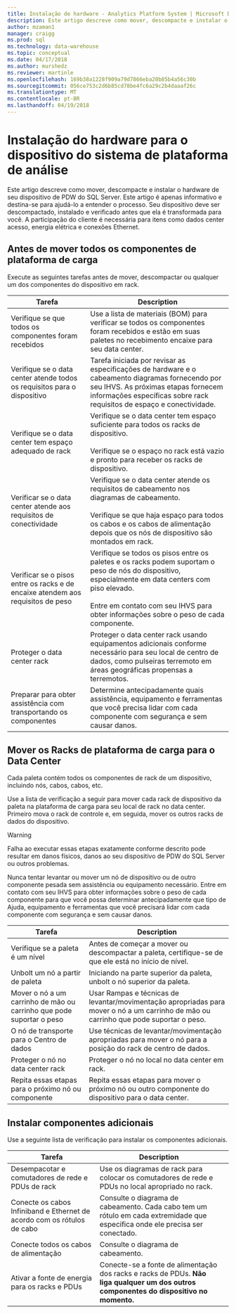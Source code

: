 ```yaml
---
title: Instalação de hardware - Analytics Platform System | Microsoft Docs
description: Este artigo descreve como mover, descompacte e instalar o hardware de seu dispositivo de PDW do SQL Server. Este artigo é apenas informativo e destina-se para ajudá-lo a entender o processo. Seu dispositivo deve ser descompactado, instalado e verificado antes que ela é transformada para você. A participação do cliente é necessária para itens como dados center acesso, energia elétrica e conexões Ethernet.
author: mzaman1
manager: craigg
ms.prod: sql
ms.technology: data-warehouse
ms.topic: conceptual
ms.date: 04/17/2018
ms.author: murshedz
ms.reviewer: martinle
ms.openlocfilehash: 169b38a1228f909a79d7866eba20b85b4a56c30b
ms.sourcegitcommit: 056ce753c2d6b85cd78be4fc6a29c2b4daaaf26c
ms.translationtype: MT
ms.contentlocale: pt-BR
ms.lasthandoff: 04/19/2018
---
```

# <a name="hardware-installation-for-analytics-platform-system-appliance"></a>Instalação do hardware para o dispositivo do sistema de plataforma de análise
Este artigo descreve como mover, descompacte e instalar o hardware de seu dispositivo de PDW do SQL Server. Este artigo é apenas informativo e destina-se para ajudá-lo a entender o processo. Seu dispositivo deve ser descompactado, instalado e verificado antes que ela é transformada para você. A participação do cliente é necessária para itens como dados center acesso, energia elétrica e conexões Ethernet.  
  
## <a name="BeforeMoving"></a>Antes de mover todos os componentes de plataforma de carga  
Execute as seguintes tarefas antes de mover, descompactar ou qualquer um dos componentes do dispositivo em rack.  
  
|Tarefa|Description|  
|--------|---------------|  
|Verifique se que todos os componentes foram recebidos|Use a lista de materiais (BOM) para verificar se todos os componentes foram recebidos e estão em suas paletes no recebimento encaixe para seu data center.|  
|Verifique se o data center atende todos os requisitos para o dispositivo|Tarefa iniciada por revisar as especificações de hardware e o cabeamento diagramas fornecendo por seu IHVS. As próximas etapas fornecem informações específicas sobre rack requisitos de espaço e conectividade.|  
|Verifique se o data center tem espaço adequado de rack|Verifique se o data center tem espaço suficiente para todos os racks de dispositivo.<br /><br />Verifique se o espaço no rack está vazio e pronto para receber os racks de dispositivo.|  
|Verificar se o data center atende aos requisitos de conectividade|Verifique se o data center atende os requisitos de cabeamento nos diagramas de cabeamento.<br /><br />Verifique se que haja espaço para todos os cabos e os cabos de alimentação depois que os nós de dispositivo são montados em rack.|  
|Verificar se o pisos entre os racks e de encaixe atendem aos requisitos de peso|Verifique se todos os pisos entre os paletes e os racks podem suportam o peso de nós do dispositivo, especialmente em data centers com piso elevado.<br /><br />Entre em contato com seu IHVS para obter informações sobre o peso de cada componente.|  
|Proteger o data center rack|Proteger o data center rack usando equipamentos adicionais conforme necessário para seu local de centro de dados, como pulseiras terremoto em áreas geográficas propensas a terremotos.|  
|Preparar para obter assistência com transportando os componentes|Determine antecipadamente quais assistência, equipamento e ferramentas que você precisa lidar com cada componente com segurança e sem causar danos.|  
  
## <a name="Moving"></a>Mover os Racks de plataforma de carga para o Data Center  
Cada paleta contém todos os componentes de rack de um dispositivo, incluindo nós, cabos, cabos, etc.  
  
Use a lista de verificação a seguir para mover cada rack de dispositivo da paleta na plataforma de carga para seu local de rack no data center. Primeiro mova o rack de controle e, em seguida, mover os outros racks de dados do dispositivo.  
  
> [!WARNING]  
> Falha ao executar essas etapas exatamente conforme descrito pode resultar em danos físicos, danos ao seu dispositivo de PDW do SQL Server ou outros problemas.  
>   
> Nunca tentar levantar ou mover um nó de dispositivo ou de outro componente pesada sem assistência ou equipamento necessário. Entre em contato com seu IHVS para obter informações sobre o peso de cada componente para que você possa determinar antecipadamente que tipo de Ajuda, equipamento e ferramentas que você precisará lidar com cada componente com segurança e sem causar danos.  
  
|Tarefa|Description|  
|--------|---------------|  
|Verifique se a paleta é um nível|Antes de começar a mover ou descompactar a paleta, certifique-se de que ele está no início de nível.|  
|Unbolt um nó a partir de paleta|Iniciando na parte superior da paleta, unbolt o nó superior da paleta.|  
|Mover o nó a um carrinho de mão ou carrinho que pode suportar o peso|Usar Rampas e técnicas de levantar/movimentação apropriadas para mover o nó a um carrinho de mão ou carrinho que pode suportar o peso.|  
|O nó de transporte para o Centro de dados|Use técnicas de levantar/movimentação apropriadas para mover o nó para a posição do rack de centro de dados.|  
|Proteger o nó no data center rack|Proteger o nó no local no data center em rack.|  
|Repita essas etapas para o próximo nó ou componente|Repita essas etapas para mover o próximo nó ou outro componente do dispositivo para o data center.|  
  
## <a name="AfterMoving"></a>Instalar componentes adicionais  
Use a seguinte lista de verificação para instalar os componentes adicionais.  
  
|Tarefa|Description||  
|--------|---------------|-|  
|Desempacotar e comutadores de rede e PDUs de rack|Use os diagramas de rack para colocar os comutadores de rede e PDUs no local apropriado no rack.||  
|Conecte os cabos Infiniband e Ethernet de acordo com os rótulos de cabo|Consulte o diagrama de cabeamento. Cada cabo tem um rótulo em cada extremidade que especifica onde ele precisa ser conectado.||  
|Conecte todos os cabos de alimentação|Consulte o diagrama de cabeamento.||  
|Ativar a fonte de energia para os racks e PDUs|Conecte-se a fonte de alimentação dos racks e racks de PDUs. **Não liga qualquer um dos outros componentes do dispositivo no momento.**||  
  
<!-- MISSING LINKS ## See Also  
[Common Metadata Query Examples &#40;SQL Server PDW&#41;](../sqlpdw/common-metadata-query-examples-sql-server-pdw.md)  -->  
  
